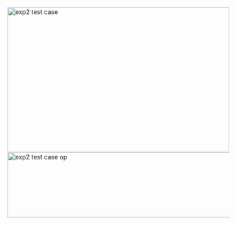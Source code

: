 <img width="503" height="329" alt="exp2 test case" src="https://github.com/user-attachments/assets/d2baf4bd-21d9-41be-a68c-079775bdfce1" />
<img width="770" height="148" alt="exp2 test case op" src="https://github.com/user-attachments/assets/95900997-8f43-4ce6-8091-3f0c10629932" />
